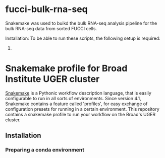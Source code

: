 # fucci-bulk-rna-seq
Snakemake was used to buikd the bulk RNA-seq analysis pipeline for the bulk RNA-seq data from sorted FUCCI cells.

Installation:
To be able to run these scripts, the following setup is required:

1. 

Snakemake profile for Broad Institute UGER cluster
==================================================

[Snakemake][snakemake] is a Pythonic workflow description language, that is 
easily configurable to run in all sorts of environments. Since version 4.1, 
Snakemake contains a feature called 'profiles', for easy exchange of 
configuration presets for running in a certain environment. This repository 
contains a snakemake profile to run your workflow on the Broad's UGER cluster.

[snakemake]: https://snakemake.readthedocs.io/

Installation
------------

### Preparing a conda environment
